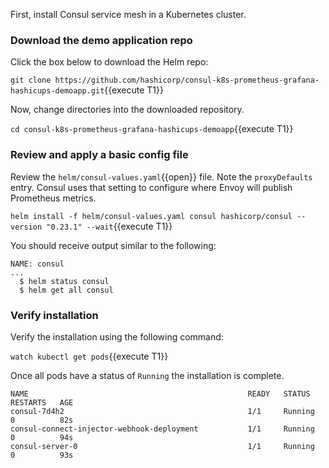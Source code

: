 First, install Consul service mesh in a Kubernetes cluster.

### Download the demo application repo

Click the box below to download the Helm repo:

`git clone https://github.com/hashicorp/consul-k8s-prometheus-grafana-hashicups-demoapp.git`{{execute T1}}

Now, change directories into the downloaded repository.

`cd consul-k8s-prometheus-grafana-hashicups-demoapp`{{execute T1}}

### Review and apply a basic config file

Review the `helm/consul-values.yaml`{{open}} file. Note the `proxyDefaults` entry.
Consul uses that setting to configure where Envoy will publish Prometheus metrics.

`helm install -f helm/consul-values.yaml consul hashicorp/consul --version "0.23.1" --wait`{{execute T1}}

You should receive output similar to the following:

```plaintext
NAME: consul
...
  $ helm status consul
  $ helm get all consul
```

### Verify installation

Verify the installation using the following command:

`watch kubectl get pods`{{execute T1}}

Once all pods have a status of `Running` the installation is complete.

```plaintext
NAME                                                 READY   STATUS    RESTARTS   AGE
consul-7d4h2                                         1/1     Running   0          82s
consul-connect-injector-webhook-deployment           1/1     Running   0          94s
consul-server-0                                      1/1     Running   0          93s
```